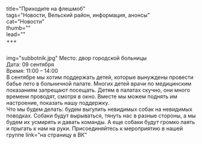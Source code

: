 title="Приходите на флешмоб"  
tags="Новости, Вельский район, информация, анонсы"  
cat="Новости"  
thumb=""  
lead=""  
+++

##  
img="subbotnik.jpg"
Место: двор городской больницы  
Дата: 09 сентября  
Время: 11:00 – 14:00  
В сентябре мы хотим поддержать детей, которые вынуждены провести бабье лето в больничной палате. Многих детей врачи по медицинским показаниям запрещают посещать. 
Детям в палатах скучно, они много времени проводят, смотря в окно. Вместе мы можем поднять им настроение, показать нашу поддержку.   
Что мы будем делать: будем выгулить невидимых собак на невидимых поводках.
Собаки будут вырываться, тянуть нас в разные стороны, а мы будем их усмирять и давать команды. А еще собаки будут громко лаять и прыгать к нам на руки. 
Присоединяйтесь к мероприятию в нашей группе link="на страницу в ВК"
